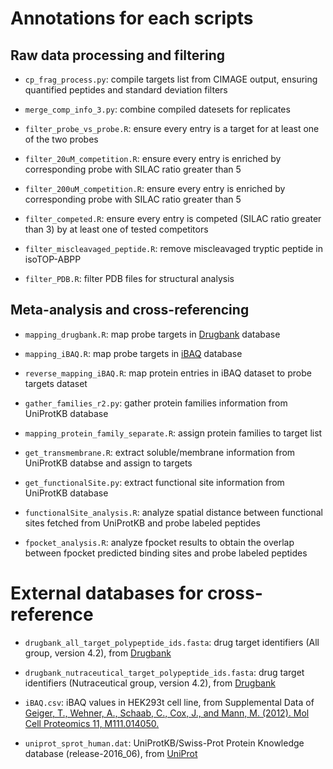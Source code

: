 # Annotations for each scripts

## Raw data processing and filtering

* `cp_frag_process.py`: compile targets list from CIMAGE output, ensuring quantified peptides and standard deviation filters

* `merge_comp_info_3.py`: combine compiled datesets for replicates

* `filter_probe_vs_probe.R`: ensure every entry is a target for at least one of the two probes

* `filter_20uM_competition.R`: ensure every entry is enriched by corresponding probe with SILAC ratio greater than 5

* `filter_200uM_competition.R`: ensure every entry is enriched by corresponding probe with SILAC ratio greater than 5

* `filter_competed.R`: ensure every entry is competed (SILAC ratio greater than 3) by at least one of tested competitors

* `filter_miscleavaged_peptide.R`: remove miscleavaged tryptic peptide in isoTOP-ABPP 

* `filter_PDB.R`: filter PDB files for structural analysis

## Meta-analysis and cross-referencing

* `mapping_drugbank.R`: map probe targets in [Drugbank](https://www.drugbank.ca/) database

* `mapping_iBAQ.R`: map probe targets in [iBAQ](http://www.mcponline.org/content/11/3/M111.014050.long) database

* `reverse_mapping_iBAQ.R`: map protein entries in iBAQ dataset to probe targets dataset

* `gather_families_r2.py`: gather protein families information from UniProtKB database

* `mapping_protein_family_separate.R`: assign protein families to target list

* `get_transmembrane.R`: extract soluble/membrane information from UniProtKB databse and assign to targets

* `get_functionalSite.py`: extract functional site information from UniProtKB database

* `functionalSite_analysis.R`: analyze spatial distance between functional sites fetched from UniProtKB and probe labeled peptides

* `fpocket_analysis.R`: analyze fpocket results to obtain the overlap between fpocket predicted binding sites and probe labeled peptides

# External databases for cross-reference

* `drugbank_all_target_polypeptide_ids.fasta`: drug target identifiers (All group, version 4.2), from [Drugbank](https://www.drugbank.ca/)

* `drugbank_nutraceutical_target_polypeptide_ids.fasta`: drug target identifiers (Nutraceutical group, version 4.2), from [Drugbank](https://www.drugbank.ca/)

* `iBAQ.csv`: iBAQ values in HEK293t cell line, from Supplemental Data of [Geiger, T., Wehner, A., Schaab, C., Cox, J., and Mann, M. (2012). Mol Cell Proteomics 11, M111.014050.](http://www.mcponline.org/content/11/3/M111.014050.long)

* `uniprot_sprot_human.dat`: UniProtKB/Swiss-Prot Protein Knowledge database (release-2016_06), from [UniProt](http://www.uniprot.org/)
